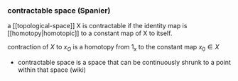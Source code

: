 ### contractable space (Spanier)

a [[topological-space]] X is contractable if the identity map is [[homotopy|homotopic]] to a constant map of X to itself.

contraction of $X$ to $x_O$ is a homotopy from $1_x$ to the constant map $x_0 \in X$

- contractable space is a space that can be continuously shrunk to a point within that space (wiki) 
